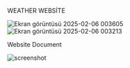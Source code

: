 WEATHER WEBSİTE

![Ekran görüntüsü 2025-02-06 003605](https://github.com/user-attachments/assets/177f4d02-3f85-4905-b7fe-0c380e5f3523)
![Ekran görüntüsü 2025-02-06 003213](https://github.com/user-attachments/assets/5d1c0775-11e4-4ad9-81ab-50891950771d)

Website Document


![screenshot](https://github.com/user-attachments/assets/81f8914a-7ff7-449a-92f3-053b5e03727c)


